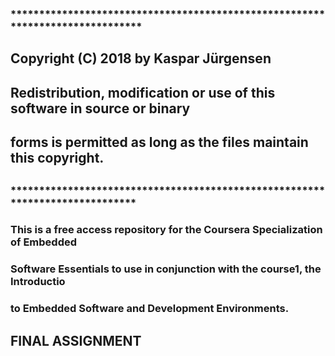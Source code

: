 ### ******************************************************************************
## Copyright (C) 2018 by Kaspar Jürgensen
##
## Redistribution, modification or use of this software in source or binary
## forms is permitted as long as the files maintain this copyright.
##
### *****************************************************************************

### This is a free access repository for the Coursera Specialization of Embedded
### Software Essentials to use in conjunction with the course1, the Introductio
### to Embedded Software and Development Environments.

## FINAL ASSIGNMENT
